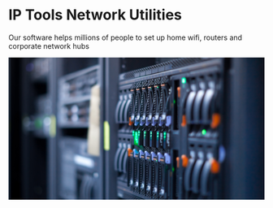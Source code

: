 # IP Tools Network Utilities
Our software helps millions of people to set up home wifi, routers and corporate network hubs

![alt software company, servers, poster](https://github.com/IPToolsApp/IPToolsApp/blob/main/cover.jpg?raw=true)
